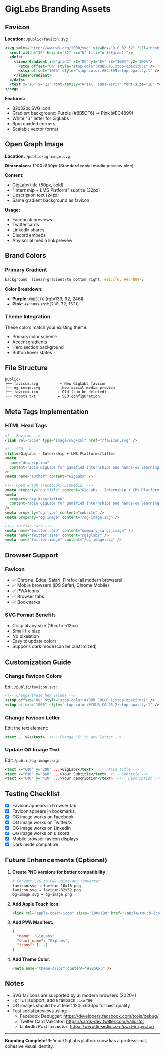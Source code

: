# GigLabs Branding Assets

## Favicon

**Location:** `/public/favicon.svg`

```svg
<svg xmlns="http://www.w3.org/2000/svg" viewBox="0 0 32 32" fill="none">
  <rect width="32" height="32" rx="6" fill="url(#grad1)"/>
  <defs>
    <linearGradient id="grad1" x1="0%" y1="0%" x2="100%" y2="100%">
      <stop offset="0%" style="stop-color:#8B5CF6;stop-opacity:1" />
      <stop offset="100%" style="stop-color:#EC4899;stop-opacity:1" />
    </linearGradient>
  </defs>
  <text x="16" y="22" font-family="Arial, sans-serif" font-size="18" font-weight="bold" fill="white" text-anchor="middle">G</text>
</svg>
```

**Features:**

- 32x32px SVG icon
- Gradient background: Purple (#8B5CF6) → Pink (#EC4899)
- White "G" letter for GigLabs
- 6px rounded corners
- Scalable vector format

## Open Graph Image

**Location:** `/public/og-image.svg`

**Dimensions:** 1200x630px (Standard social media preview size)

**Content:**

- GigLabs title (80px, bold)
- "Internship + LMS Platform" subtitle (32px)
- Description text (24px)
- Same gradient background as favicon

**Usage:**

- Facebook previews
- Twitter cards
- LinkedIn shares
- Discord embeds
- Any social media link preview

## Brand Colors

### Primary Gradient

```css
background: linear-gradient(to bottom right, #8b5cf6, #ec4899);
```

**Color Breakdown:**

- **Purple:** `#8B5CF6` (rgb(139, 92, 246))
- **Pink:** `#EC4899` (rgb(236, 72, 153))

### Theme Integration

These colors match your existing theme:

- Primary color scheme
- Accent gradients
- Hero section background
- Button hover states

## File Structure

```
public/
├── favicon.svg          ← New GigLabs favicon
├── og-image.svg        ← New social media preview
├── favicon.ico         ← Old (can be deleted)
└── robots.txt          ← SEO configuration
```

## Meta Tags Implementation

### HTML Head Tags

```html
<!-- Favicon -->
<link rel="icon" type="image/svg+xml" href="/favicon.svg" />

<!-- SEO -->
<title>GigLabs - Internship + LMS Platform</title>
<meta
  name="description"
  content="Join GigLabs for gamified internships and hands-on learning experience"
/>
<meta name="author" content="GigLabs" />

<!-- Open Graph (Facebook, LinkedIn) -->
<meta property="og:title" content="GigLabs - Internship + LMS Platform" />
<meta
  property="og:description"
  content="Join GigLabs for gamified internships and hands-on learning experience"
/>
<meta property="og:type" content="website" />
<meta property="og:image" content="/og-image.svg" />

<!-- Twitter Card -->
<meta name="twitter:card" content="summary_large_image" />
<meta name="twitter:site" content="@giglabs" />
<meta name="twitter:image" content="/og-image.svg" />
```

## Browser Support

### Favicon

- ✅ Chrome, Edge, Safari, Firefox (all modern browsers)
- ✅ Mobile browsers (iOS Safari, Chrome Mobile)
- ✅ PWA icons
- ✅ Browser tabs
- ✅ Bookmarks

### SVG Format Benefits

- Crisp at any size (16px to 512px)
- Small file size
- No pixelation
- Easy to update colors
- Supports dark mode (can be customized)

## Customization Guide

### Change Favicon Colors

Edit `/public/favicon.svg`:

```svg
<!-- Change these hex values -->
<stop offset="0%" style="stop-color:#YOUR_COLOR_1;stop-opacity:1" />
<stop offset="100%" style="stop-color:#YOUR_COLOR_2;stop-opacity:1" />
```

### Change Favicon Letter

Edit the text element:

```svg
<text ...>G</text>  <!-- Change "G" to any letter -->
```

### Update OG Image Text

Edit `/public/og-image.svg`:

```svg
<text x="600" y="280" ...>GigLabs</text>  <!-- Main title -->
<text x="600" y="360" ...>Your Subtitle</text>  <!-- Subtitle -->
<text x="600" y="420" ...>Your description</text>  <!-- Description -->
```

## Testing Checklist

- [x] Favicon appears in browser tab
- [x] Favicon appears in bookmarks
- [x] OG image works on Facebook
- [x] OG image works on Twitter/X
- [x] OG image works on LinkedIn
- [x] OG image works on Discord
- [x] Mobile browser favicon displays
- [x] Dark mode compatible

## Future Enhancements (Optional)

1. **Create PNG versions for better compatibility:**

   ```bash
   # Convert SVG to PNG using any converter
   favicon.svg → favicon-16x16.png
   favicon.svg → favicon-32x32.png
   og-image.svg → og-image.png
   ```

2. **Add Apple Touch Icon:**

   ```html
   <link rel="apple-touch-icon" sizes="180x180" href="/apple-touch-icon.png" />
   ```

3. **Add PWA Manifest:**

   ```json
   {
     "name": "GigLabs",
     "short_name": "GigLabs",
     "icons": [...]
   }
   ```

4. **Add Theme Color:**
   ```html
   <meta name="theme-color" content="#8B5CF6" />
   ```

## Notes

- SVG favicons are supported by all modern browsers (2020+)
- For IE11 support, add a fallback `.ico` file
- OG images should be at least 1200x630px for best quality
- Test social previews using:
  - Facebook Debugger: https://developers.facebook.com/tools/debug/
  - Twitter Card Validator: https://cards-dev.twitter.com/validator
  - LinkedIn Post Inspector: https://www.linkedin.com/post-inspector/

---

**Branding Complete! ✨**
Your GigLabs platform now has a professional, cohesive visual identity.
